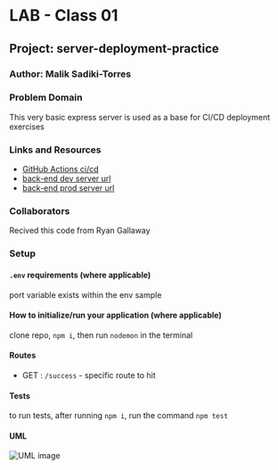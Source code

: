 # LAB - Class 01

## Project: server-deployment-practice

### Author: Malik Sadiki-Torres

### Problem Domain

This very basic express server is used as a base for CI/CD deployment exercises

### Links and Resources

- [GitHub Actions ci/cd](https://github.com/rkgallaway/server-deployment-practice-d51/actions)
- [back-end dev server url](http://xyz.com)
- [back-end prod server url](http://xyz.com)

### Collaborators

Recived this code from Ryan Gallaway

### Setup

#### `.env` requirements (where applicable)

port variable exists within the env sample


#### How to initialize/run your application (where applicable)

clone repo, `npm i`, then run `nodemon` in the terminal

#### Routes

- GET : `/success` - specific route to hit

#### Tests

to run tests, after running `npm i`, run the command `npm test`

#### UML

![UML image](./assets//example-server-uml.png)
